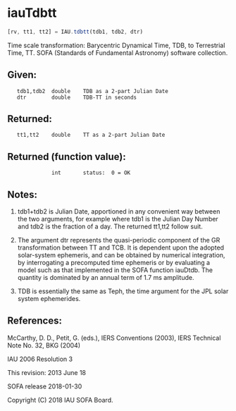 # iauTdbtt

```js
[rv, tt1, tt2] = IAU.tdbtt(tdb1, tdb2, dtr)
```

Time scale transformation:  Barycentric Dynamical Time, TDB, to
Terrestrial Time, TT.
SOFA (Standards of Fundamental Astronomy) software collection.


## Given:
```
   tdb1,tdb2  double    TDB as a 2-part Julian Date
   dtr        double    TDB-TT in seconds
```

## Returned:
```
   tt1,tt2    double    TT as a 2-part Julian Date
```

## Returned (function value):
```
              int       status:  0 = OK
```

## Notes:

1) tdb1+tdb2 is Julian Date, apportioned in any convenient way
   between the two arguments, for example where tdb1 is the Julian
   Day Number and tdb2 is the fraction of a day.  The returned
   tt1,tt2 follow suit.

2) The argument dtr represents the quasi-periodic component of the
   GR transformation between TT and TCB.  It is dependent upon the
   adopted solar-system ephemeris, and can be obtained by numerical
   integration, by interrogating a precomputed time ephemeris or by
   evaluating a model such as that implemented in the SOFA function
   iauDtdb.   The quantity is dominated by an annual term of 1.7 ms
   amplitude.

3) TDB is essentially the same as Teph, the time argument for the
   JPL solar system ephemerides.

## References:

   McCarthy, D. D., Petit, G. (eds.), IERS Conventions (2003),
   IERS Technical Note No. 32, BKG (2004)

   IAU 2006 Resolution 3

This revision:  2013 June 18

SOFA release 2018-01-30

Copyright (C) 2018 IAU SOFA Board.
